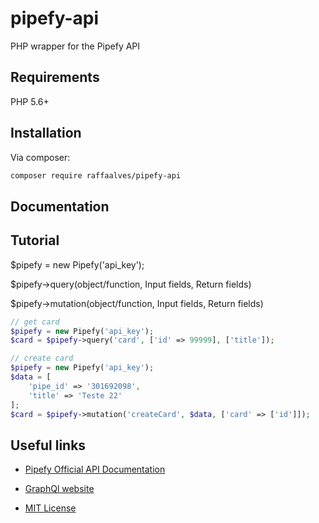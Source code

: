 # pipefy-api
PHP wrapper for the Pipefy API

## Requirements
PHP 5.6+

## Installation

Via composer:

```sh
composer require raffaalves/pipefy-api
```

## Documentation


## Tutorial
$pipefy = new Pipefy('api_key');

$pipefy->query(object/function, Input fields, Return fields)

$pipefy->mutation(object/function, Input fields, Return fields)

```php
// get card
$pipefy = new Pipefy('api_key');
$card = $pipefy->query('card', ['id' => 99999], ['title']);

// create card
$pipefy = new Pipefy('api_key');
$data = [
    'pipe_id' => '301692098',
    'title' => 'Teste 22'
];
$card = $pipefy->mutation('createCard', $data, ['card' => ['id']]);
```


## Useful links
* [Pipefy Official API Documentation](https://api-docs.pipefy.com/reference/overview/Card/)
* [GraphQl website](http://graphql.org)

* [MIT License](../master/LICENSE)
